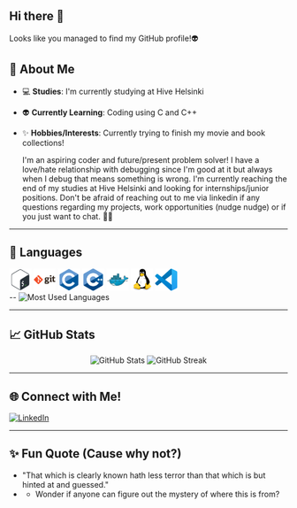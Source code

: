 ## Hi there 👋
Looks like you managed to find my GitHub profile!👽

## 🌟 About Me

- 💻 **Studies**: I'm currently studying at Hive Helsinki
- 👽 **Currently Learning**: Coding using C and C++
- ✨ **Hobbies/Interests**: Currently trying to finish my movie and book collections!

  I'm an aspiring coder and future/present problem solver! I have a love/hate relationship with debugging since I'm good at it but always when I debug that
  means something is wrong. I'm currently reaching the end of my studies at Hive Helsinki and looking for internships/junior positions. Don't be afraid of reaching
  out to me via linkedin if any questions regarding my projects, work opportunities (nudge nudge) or if you just want to chat. 👩‍🚀

---

## 🔧 Languages 

<div>
  <img src="https://github.com/devicons/devicon/blob/master/icons/bash/bash-original.svg" title="Bash" **alt="Bash" width="40" height="40"/>
  <img src="https://github.com/devicons/devicon/blob/master/icons/git/git-original-wordmark.svg" title="Git" **alt="Git" width="40" height="40"/>
  <img src="https://github.com/devicons/devicon/blob/master/icons/c/c-original.svg" title="C" **alt="C" width="40" height="40"/>
  <img src="https://github.com/devicons/devicon/blob/master/icons/cplusplus/cplusplus-original.svg" title="C" **alt="C" width="40" height="40"/>
  <img src="https://github.com/devicons/devicon/blob/master/icons/docker/docker-original.svg" title="C" **alt="C" width="40" height="40"/>
  <img src="https://github.com/devicons/devicon/blob/master/icons/linux/linux-original.svg" title="C" **alt="C" width="40" height="40"/>
  <img src="https://github.com/devicons/devicon/blob/master/icons/vscode/vscode-original.svg" title="C" **alt="C" width="40" height="40"/>
</div>
--
<img src="https://github-readme-stats.vercel.app/api/top-langs/?username=staskine&layout=compact&theme=tokyonight" alt="Most Used Languages" />

---

## 📈 GitHub Stats

<div align="center">
  <img src="https://github-readme-stats.vercel.app/api?username=staskine&show_icons=true&theme=tokyonight&card_width=350" alt="GitHub Stats" />
  <img src="https://github-readme-streak-stats.herokuapp.com/?user=staskine&theme=tokyonight&card_width=350" alt="GitHub Streak" />
</div>


---

## 🌐 Connect with Me!
[![LinkedIn](https://img.shields.io/badge/-LinkedIn-0077B5?style=flat-square&logo=linkedin&logoColor=white)](https://www.linkedin.com/in/sahra-taskinen-15314830b/)

---

## ✨ Fun Quote (Cause why not?)
- "That which is clearly known hath less terror than that which is but hinted at and guessed."
- - Wonder if anyone can figure out the mystery of where this is from?
